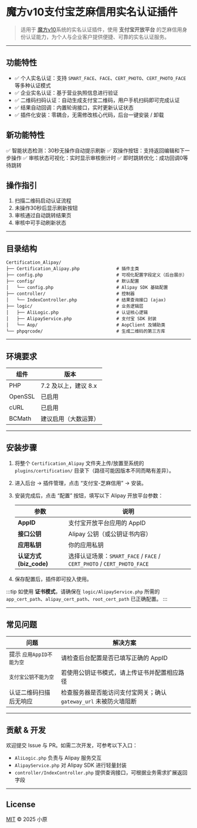 # 魔方v10支付宝芝麻信用实名认证插件

> 适用于 [魔方v10](https://github.com/idcsmart/ZJMF-CBAP)系统的实名认证插件，使用 **支付宝开放平台** 的芝麻信用身份认证能力，为个人与企业客户提供便捷、可靠的实名认证服务。

---

## 功能特性

- ✅ 个人实名认证：支持 `SMART_FACE`、`FACE`、`CERT_PHOTO`、`CERT_PHOTO_FACE` 等多种认证模式
- ✅ 企业实名认证：基于营业执照信息进行验证
- ✅ 二维码扫码认证：自动生成支付宝二维码，用户手机扫码即可完成认证
- ✅ 结果自动回调：内置轮询接口，实时更新认证状态
- ✅ 插件化安装：零耦合，无需修改核心代码，后台一键安装 / 卸载

## 新功能特性
✅ 智能状态检测：30秒无操作自动提示刷新
✅ 双操作按钮：支持返回编辑和下一步操作
✅ 审核状态可视化：实时显示审核倒计时
✅ 即时跳转优化：成功回调0等待跳转

## 操作指引
1. 扫描二维码启动认证流程
2. 未操作30秒后显示刷新按钮
3. 审核通过自动跳转结果页
4. 审核中可手动刷新状态

---

## 目录结构

```text
Certification_Alipay/
├── Certification_Alipay.php              # 插件主类
├── config.php                            # 可视化配置字段定义（后台展示）
├── config/                               # 默认配置
│   └── config.php                        # Alipay SDK 基础配置
├── controller/                           # 控制器
│   └── IndexController.php               # 结果查询接口 (ajax)
├── logic/                                # 业务逻辑层
│   ├── AliLogic.php                      # 认证核心逻辑  
│   ├── AlipayService.php                 # 支付宝 SDK 封装
│   └── Aop/                              # AopClient 及辅助类
└── phpqrcode/                            # 生成二维码的第三方库
```

---

## 环境要求

| 组件 | 版本 |
| ---- | ---- |
| PHP  | 7.2 及以上，建议 8.x |
| OpenSSL | 已启用 |
| cURL | 已启用 |
| BCMath | 建议启用（大数运算） |

---

## 安装步骤

1. 将整个 `Certification_Alipay` 文件夹上传/放置至系统的 `plugins/certification/` 目录下（路径可能因版本不同而略有差异）。
2. 进入后台 → 插件管理，点击 “支付宝-芝麻信用” → 安装。
3. 安装完成后，点击 “配置” 按钮，填写以下 Alipay 开放平台参数：

   | 参数 | 说明 |
   | ---- | ---- |
   | **AppID** | 支付宝开放平台应用的 AppID |
   | **接口公钥** | Alipay 公钥（或公钥证书内容） |
   | **应用私钥** | 你的应用私钥 |
   | **认证方式 (biz_code)** | 选择认证场景：`SMART_FACE` / `FACE` / `CERT_PHOTO` / `CERT_PHOTO_FACE` |

4. 保存配置后，插件即可投入使用。

:::tip
如使用 **证书模式**，请确保在 `logic/AlipayService.php` 所需的 `app_cert_path`、`alipay_cert_path`、`root_cert_path` 已正确配置。
:::

---

## 常见问题

| 问题 | 解决方案 |
| ---- | -------- |
| 提示 `应用AppID不能为空` | 请检查后台配置是否已填写正确的 AppID |
| `支付宝公钥不能为空` | 若使用公钥证书模式，请上传证书并配置相应路径 |
| 认证二维码扫描后无响应 | 检查服务器是否能访问支付宝网关；确认 `gateway_url` 未被防火墙阻断 |

---

## 贡献 & 开发

欢迎提交 Issue 与 PR。如需二次开发，可参考以下入口：

- `AliLogic.php` 负责与 Alipay 服务交互
- `AlipayService.php` 对 Alipay SDK 进行轻量封装
- `controller/IndexController.php` 提供查询接口，可根据业务需求扩展返回字段

---

## License

[MIT](LICENSE) © 2025 小原
